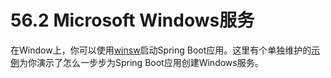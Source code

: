 # 56.2 Microsoft Windows服务

在Window上，你可以使用[winsw](https://github.com/kohsuke/winsw)启动Spring Boot应用。这里有个单独维护的[示例](https://github.com/snicoll-scratches/spring-boot-daemon)为你演示了怎么一步步为Spring Boot应用创建Windows服务。

